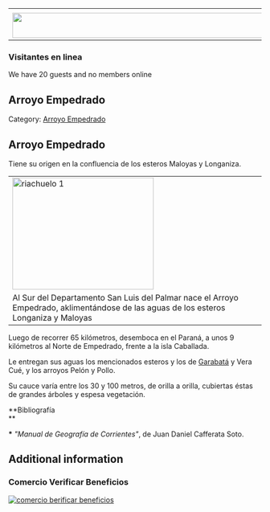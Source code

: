 <table><tbody><tr><td><center></center></td></tr><tr><td><center><a href="https://www.corrientes.gov.ar/" target="_blank"><img src="http://descubrircorrientes.com.ar/2012/index.php/1555-geografia/5-hidrologia/agua-en-estado-liquido/hidrografia-de-corrientes/los-tributarios-del-parana/banner-corrientes.jpg" width="580" height="50" alt=""></a></center></td></tr></tbody></table>

### Visitantes en linea

We have 20 guests and no members online

## Arroyo Empedrado

Category: [Arroyo Empedrado](http://descubrircorrientes.com.ar/2012/index.php/1555-geografia/5-hidrologia/agua-en-estado-liquido/hidrografia-de-corrientes/los-tributarios-del-parana/arroyo-empedrado)

## Arroyo Empedrado

Tiene su origen en la confluencia de los esteros Maloyas y Longaniza.

<table><tbody><tr><td><img alt="riachuelo 1" src="http://descubrircorrientes.com.ar/2012/index.php/1555-geografia/5-hidrologia/agua-en-estado-liquido/hidrografia-de-corrientes/los-tributarios-del-parana/images/fotos_de_geografia/riachuelo%201.jpg" width="281" height="223"></td></tr><tr><td><span>Al Sur del Departamento San Luis del Palmar nace el Arroyo Empedrado, aklimentándose de las aguas de los esteros Longaniza y Maloyas</span></td></tr></tbody></table>

Luego de recorrer 65 kilómetros, desemboca en el Paraná, a unos 9 kilómetros al Norte de Empedrado, frente a la isla Caballada.

Le entregan sus aguas los mencionados esteros y los de [Garabatá](http://descubrircorrientes.com.ar/2012/index.php/1555-geografia/5-hidrologia/agua-en-estado-liquido/hidrografia-de-corrientes/los-tributarios-del-parana/index.php?option=com_content&view=article&id=576:garabata&catid=1007:garabata&Itemid=520) y Vera Cué, y los arroyos Pelón y Pollo.

Su cauce varía entre los 30 y 100 metros, de orilla a orilla, cubiertas éstas de grandes árboles y espesa vegetación.

**Bibliografía  
**

**\*** _"Manual de Geografía de Corrientes"_, de Juan Daniel Cafferata Soto.  

## Additional information

### Comercio Verificar Beneficios

[![comercio berificar beneficios](http://descubrircorrientes.com.ar/2012/index.php/1555-geografia/5-hidrologia/agua-en-estado-liquido/hidrografia-de-corrientes/los-tributarios-del-parana/images/botones_beneficios/comercio_berificar_beneficios.png)](http://descubrircomercio.zapto.org/)